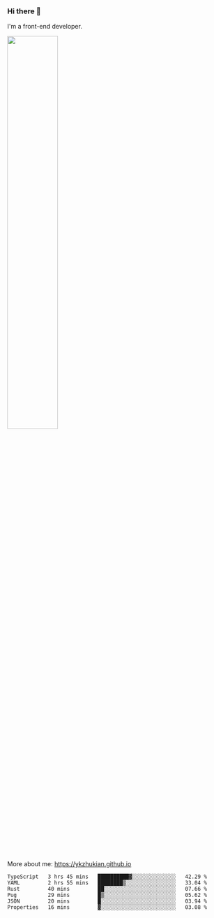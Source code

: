 ### Hi there 👋

I'm a front-end developer.

[<img width="48%" src="https://github-readme-stats.vercel.app/api?username=ykzhukian&show_icons=true&theme=dracula">](https://github.com/anuraghazra/github-readme-stats)

More about me: 
https://ykzhukian.github.io

<!--START_SECTION:waka-->

```text
TypeScript   3 hrs 45 mins   ██████████▓░░░░░░░░░░░░░░   42.29 %
YAML         2 hrs 55 mins   ████████▒░░░░░░░░░░░░░░░░   33.04 %
Rust         40 mins         ██░░░░░░░░░░░░░░░░░░░░░░░   07.66 %
Pug          29 mins         █▒░░░░░░░░░░░░░░░░░░░░░░░   05.62 %
JSON         20 mins         █░░░░░░░░░░░░░░░░░░░░░░░░   03.94 %
Properties   16 mins         ▓░░░░░░░░░░░░░░░░░░░░░░░░   03.08 %
```

<!--END_SECTION:waka-->

